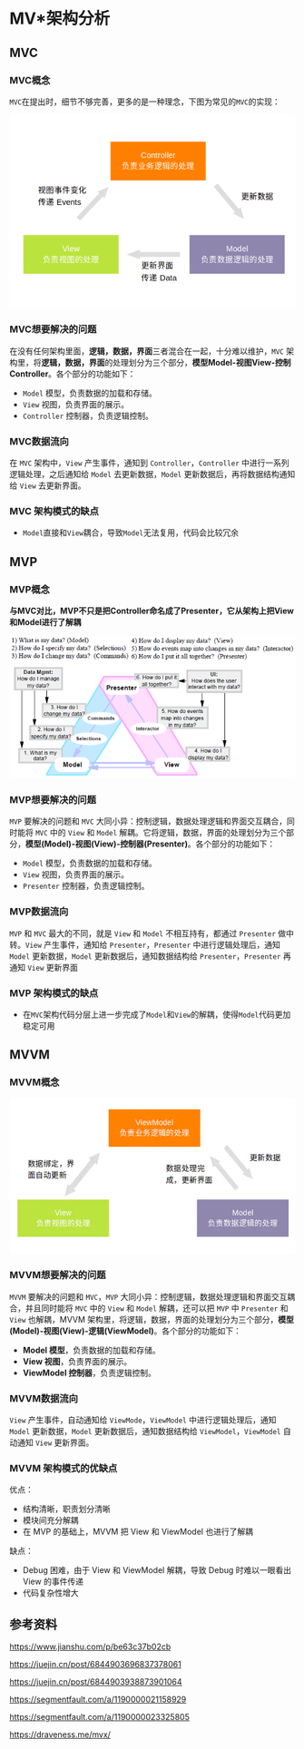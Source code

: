 # MV*架构分析

## MVC

### MVC概念

`MVC`在提出时，细节不够完善，更多的是一种理念，下图为常见的`MVC`的实现：

![](./mvc.png)

### MVC想要解决的问题

在没有任何架构里面，**逻辑，数据，界面**三者混合在一起，十分难以维护，`MVC` 架构里，将**逻辑，数据，界面**的处理划分为三个部分，**模型Model-视图View-控制Controller**。各个部分的功能如下：

* `Model` 模型，负责数据的加载和存储。
* `View` 视图，负责界面的展示。
* `Controller` 控制器，负责逻辑控制。


### MVC数据流向

在 `MVC` 架构中，`View` 产生事件，通知到 `Controller`，`Controller` 中进行一系列逻辑处理，之后通知给 `Model` 去更新数据，`Model` 更新数据后，再将数据结构通知给 `View` 去更新界面。

###  MVC 架构模式的缺点

* `Model`直接和`View`耦合，导致`Model`无法复用，代码会比较冗余

## MVP


### MVP概念

**与MVC对比，MVP不只是把Controller命名成了Presenter，它从架构上把View和Model进行了解耦**

![](./mvp.png)


### MVP想要解决的问题

`MVP` 要解决的问题和 `MVC` 大同小异：控制逻辑，数据处理逻辑和界面交互耦合，同时能将 `MVC` 中的 `View` 和 `Model` 解耦。它将逻辑，数据，界面的处理划分为三个部分，**模型(Model)-视图(View)-控制器(Presenter)**。各个部分的功能如下：

* `Model` 模型，负责数据的加载和存储。
* `View` 视图，负责界面的展示。
* `Presenter` 控制器，负责逻辑控制。

### MVP数据流向


`MVP` 和 `MVC` 最大的不同，就是 `View` 和 `Model` 不相互持有，都通过 `Presenter` 做中转。`View` 产生事件，通知给 `Presenter`，`Presenter` 中进行逻辑处理后，通知 `Model` 更新数据，`Model` 更新数据后，通知数据结构给 `Presenter`，`Presenter` 再通知 `View` 更新界面

###  MVP 架构模式的缺点

* 在`MVC`架构代码分层上进一步完成了`Model`和`View`的解耦，使得`Model`代码更加稳定可用


## MVVM


### MVVM概念

![](./mvvm.png)

### MVVM想要解决的问题

`MVVM` 要解决的问题和 `MVC`，`MVP` 大同小异：控制逻辑，数据处理逻辑和界面交互耦合，并且同时能将 `MVC` 中的 `View` 和 `Model` 解耦，还可以把 `MVP` 中 `Presenter` 和 `View` 也解耦，MVVM 架构里，将逻辑，数据，界面的处理划分为三个部分，**模型(Model)-视图(View)-逻辑(ViewModel)**。各个部分的功能如下：

* **Model 模型**，负责数据的加载和存储。
* **View 视图**，负责界面的展示。
* **ViewModel 控制器**，负责逻辑控制。


### MVVM数据流向

`View` 产生事件，自动通知给 `ViewMode`，`ViewModel` 中进行逻辑处理后，通知 `Model` 更新数据，`Model` 更新数据后，通知数据结构给 `ViewModel`，`ViewModel` 自动通知 `View` 更新界面。

###  MVVM 架构模式的优缺点

优点：

* 结构清晰，职责划分清晰
* 模块间充分解耦
* 在 MVP 的基础上，MVVM 把 View 和 ViewModel 也进行了解耦

缺点：

* Debug 困难，由于 View 和 ViewModel 解耦，导致 Debug 时难以一眼看出 View 的事件传递
* 代码复杂性增大


## 参考资料

https://www.jianshu.com/p/be63c37b02cb

https://juejin.cn/post/6844903696837378061

https://juejin.cn/post/6844903938873901064

https://segmentfault.com/a/1190000021158929

https://segmentfault.com/a/1190000023325805

https://draveness.me/mvx/